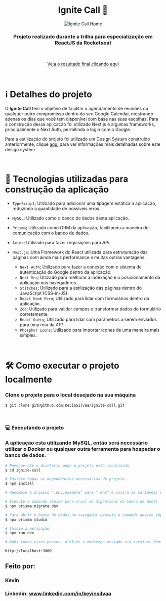 <div align="center">
  <h1>Ignite Call 📆</h1>

  ![Ignite Call Home](https://github.com/KevinSilvaa/ignite-call/assets/143517496/810404ad-c90d-4f5e-b2cb-7b68811a6078)
</div>

<h3 align="center">Projeto realizado durante a trilha para especialização em ReactJS da Rocketseat</h3> <br><br>

<div align="center">
  <a href="https://ignite-call-kevinsilvaa.vercel.app" target="_blank">Veja o resultado final clicando aqui</a>
</div>

&nbsp;
&nbsp;

# ℹ️ Detalhes do projeto

O **Ignite Call** tem o objetivo de facilitar o agendamento de reuniões ou qualquer outro compromisso dentro do seu Google
Calendar, mostrando apenas os dias que você tem disponível com base nas suas escolhas. Para a construção dessa aplicação foi
utilizado Next.js e algumas frameworks, principalmente o Next Auth, permitindo o login com o Google.

Para a estilização do projeto foi utilizado um Design System construído anteriormente, clique [aqui](https://github.com/KevinSilvaa/design-system-ignite) para ver informações mais detalhadas sobre este design system

<br>

# 📁 Tecnologias utilizadas para construção da aplicação

- `TypeScript`; Utilizado para adicionar uma tipagem estática a aplicação, reduzindo a quantidade de possíveis erros.
- `MySQL`; Utilizado como o banco de dados desta aplicação.
- `Prisma`; Utilizado como ORM da aplicação, facilitando a maneira de comunicação com o banco de dados.
- `Axios`; Utilizado para fazer requisições para *API*.
- `Next.js`: Uma Framework do React utilizada para estruturação das páginas com ainda mais performance e muitas outras vantagens.

  - `Next Auth`; Utilizado para fazer a conexão com o sistema de autenticação do Google dentro da aplicação.
  - `Next Seo`; Utlizado para melhorar a indexação e o posicionamento da aplicação nos navegadores.
  - `Stitches`; Utilizado para a estilização das páginas dentro do JavaScript (CSS-in-JS).
  - `React Hook Form`; Utilizado para lidar com formulários dentro da aplicação.
  - `Zod`; Utilizado para validar campos e transformar dados do formulário corretamente.
  - `React Query`; Utilizado para lidar com parâmetros a serem enviados para uma rota da *API*.
  - `Phosphor Icons`; Utilizado para importar ícones de uma maneira mais simples.

&nbsp;
&nbsp;
&nbsp;

# 🛠️ Como executar o projeto localmente

### Clone o projeto para o local desejado na sua máquina

```bash
$ git clone git@github.com:KevinSilvaa/ignite-call.git
```

&nbsp;
&nbsp;
&nbsp;

### 💻 Executando o projeto
### A aplicação esta utilizando MySQL, então será necessário utilizar o Docker ou qualquer outra ferramenta para hospedar o banco de dados.

```bash
# Navegue até o diretório onde o projeto está localizado
$ cd ignite-call

# Instale todas as dependências necessárias do projeto
$ npm install

# Renomeie o arquivo ".env.example" para ".env" e insira as variáveis necessárias

# Execute o comando abaixo para criar as migrations do banco de dados
$ npx prisma migrate dev

# Para abrir o banco de dados no navegador execute o comando abaixo (Opcional)
$ npx prisma studio

# Inicie a aplicação
$ npm run dev

# Após todos esses passos, utilize o endereço enviado via terminal dentro do seu navegador para acessar a aplicação. O endereço padrão utilizado no projeto foi:

http://localhost:3000
```

## Feito por:

### Kevin
### Linkedin: www.linkedin.com/in/kevinsilvaa
